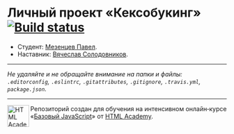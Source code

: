 ﻿# Личный проект «Кексобукинг» [![Build status][travis-image]][travis-url]

* Студент: [Мезенцев Павел](https://up.htmlacademy.ru/javascript/11/user/499135).
* Наставник: [Вячеслав Солодовников](https://up.htmlacademy.ru/javascript/11/user/499135).

---

_Не удаляйте и не обращайте внимание на папки и файлы:_<br>
_`.editorconfig`, `.eslintrc`, `.gitattributes`, `.gitignore`, `.travis.yml`, `package.json`._

---

<a href="https://htmlacademy.ru/intensive/javascript"><img align="left" width="50" height="50" title="HTML Academy" src="https://up.htmlacademy.ru/static/img/intensive/javascript/logo-for-github.svg"></a>

Репозиторий создан для обучения на интенсивном онлайн‑курсе «[Базовый JavaScript](https://htmlacademy.ru/intensive/javascript)» от [HTML Academy](https://htmlacademy.ru).

[travis-image]: https://travis-ci.org/htmlacademy-javascript/499135-keksobooking.svg?branch=master
[travis-url]: https://travis-ci.org/htmlacademy-javascript/499135-keksobooking
